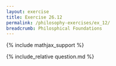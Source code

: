 ```yaml
---
layout: exercise
title: Exercise 26.12
permalink: /philosophy-exercises/ex_12/
breadcrumb: Philosphical Foundations
---
```


{% include mathjax_support %}

<div><i class="arrow-up loader" data-chapter="philosophy-exercises" data-exercise="ex_12" data-rating="0"></i></div>
{% include_relative question.md %}
